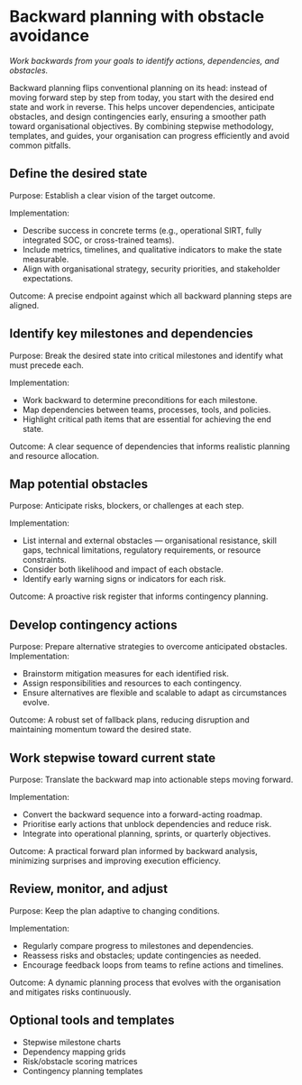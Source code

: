 # Backward planning with obstacle avoidance

*Work backwards from your goals to identify actions, dependencies, and obstacles.*

Backward planning flips conventional planning on its head: instead of moving forward step by step from today, 
you start with the desired end state and work in reverse. This helps uncover dependencies, anticipate obstacles, 
and design contingencies early, ensuring a smoother path toward organisational objectives. By combining stepwise 
methodology, templates, and guides, your organisation can progress efficiently and avoid common pitfalls.

## Define the desired state

Purpose: Establish a clear vision of the target outcome.

Implementation:

* Describe success in concrete terms (e.g., operational SIRT, fully integrated SOC, or cross-trained teams).
* Include metrics, timelines, and qualitative indicators to make the state measurable.
* Align with organisational strategy, security priorities, and stakeholder expectations.

Outcome: A precise endpoint against which all backward planning steps are aligned.

## Identify key milestones and dependencies

Purpose: Break the desired state into critical milestones and identify what must precede each.

Implementation:

* Work backward to determine preconditions for each milestone.
* Map dependencies between teams, processes, tools, and policies.
* Highlight critical path items that are essential for achieving the end state.

Outcome: A clear sequence of dependencies that informs realistic planning and resource allocation.

## Map potential obstacles

Purpose: Anticipate risks, blockers, or challenges at each step.

Implementation:

* List internal and external obstacles — organisational resistance, skill gaps, technical limitations, regulatory requirements, or resource constraints.
* Consider both likelihood and impact of each obstacle.
* Identify early warning signs or indicators for each risk.

Outcome: A proactive risk register that informs contingency planning.

## Develop contingency actions

Purpose: Prepare alternative strategies to overcome anticipated obstacles.
Implementation:

* Brainstorm mitigation measures for each identified risk.
* Assign responsibilities and resources to each contingency.
* Ensure alternatives are flexible and scalable to adapt as circumstances evolve.

Outcome: A robust set of fallback plans, reducing disruption and maintaining momentum toward the desired state.

## Work stepwise toward current state

Purpose: Translate the backward map into actionable steps moving forward. 

Implementation:

* Convert the backward sequence into a forward-acting roadmap.
* Prioritise early actions that unblock dependencies and reduce risk.
* Integrate into operational planning, sprints, or quarterly objectives.

Outcome: A practical forward plan informed by backward analysis, minimizing surprises and improving execution efficiency.

## Review, monitor, and adjust

Purpose: Keep the plan adaptive to changing conditions.

Implementation:

* Regularly compare progress to milestones and dependencies.
* Reassess risks and obstacles; update contingencies as needed.
* Encourage feedback loops from teams to refine actions and timelines.

Outcome: A dynamic planning process that evolves with the organisation and mitigates risks continuously.

## Optional tools and templates

* Stepwise milestone charts
* Dependency mapping grids
* Risk/obstacle scoring matrices
* Contingency planning templates
